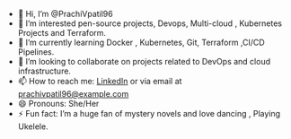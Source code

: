 - 👋 Hi, I’m @PrachiVpatil96
- 👀 I’m interested pen-source projects, Devops, Multi-cloud , Kubernetes Projects and Terraform.
- 🌱 I’m currently learning Docker , Kubernetes, Git, Terraform ,CI/CD Pipelines.
- 💞️ I’m looking to collaborate on projects related to DevOps and cloud infrastructure.
- 📫 How to reach me: [LinkedIn](https://www.linkedin.com/feed/) or via email at prachivpatil96@example.com
- 😄 Pronouns: She/Her
- ⚡ Fun fact: I’m a huge fan of mystery novels and love dancing , Playing Ukelele.
